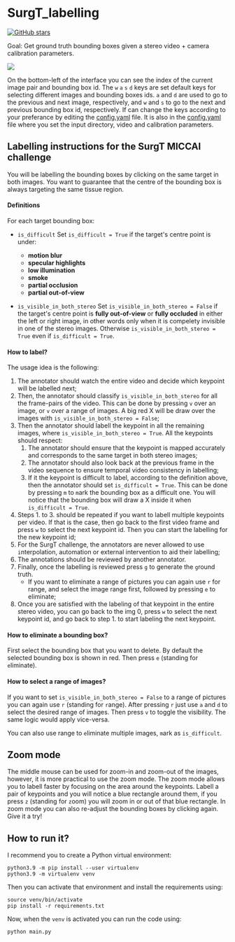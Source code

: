# SurgT_labelling

[![GitHub stars](https://img.shields.io/github/stars/Cartucho/stereo_labeling.svg?style=social&label=Stars)](https://github.com/Cartucho/stereo_labeling)

Goal: Get ground truth bounding boxes given a stereo video + camera calibration parameters.  

<img src="https://user-images.githubusercontent.com/15831541/139836761-24aeb645-61ef-47a4-9752-87411b5634e8.png">

On the bottom-left of the interface you can see the index of the current image pair and bounding box id. The `w` `a` `s` `d` keys are set default keys for selecting different images and bounding boxes ids. `a` and `d` are used to go to the previous and next image, respectively, and `w` and `s` to go to the next and previous bounding box id, respectively. If can change the keys according to your preferance by editing the [config.yaml](https://github.com/Cartucho/stereo_labeling/blob/main/config.yaml) file. It is also in the [config.yaml](https://github.com/Cartucho/stereo_labeling/blob/main/config.yaml) file where you set the input directory, video and calibration parameters.

## Labelling instructions for the SurgT MICCAI challenge

You will be labelling the bounding boxes by clicking on the same target in both images. You want to guarantee that the centre of the bounding box is always targeting the same tissue region.

#### Definitions

For each target bounding box:

- `is_difficult`
Set `is_difficult = True` if the target's centre point is under:
  - **motion blur**
  - **specular highlights**
  - **low illumination**
  - **smoke**
  - **partial occlusion**
  - **partial out-of-view**

- `is_visible_in_both_stereo`
Set `is_visible_in_both_stereo = False` if the target's centre point is **fully out-of-view** or **fully occluded** in either the left or right image, in other words only when it is compelety invisible in one of the stereo images. Otherwise `is_visible_in_both_stereo = True` even if `is_difficult = True`.


#### How to label?

The usage idea is the following:
1. The annotator should watch the entire video and decide which keypoint will be labelled next;
2. Then, the annotator should classify `is_visible_in_both_stereo` for all the frame-pairs of the video. This can be done by pressing `v` over an image, or `v` over a range of images. A big red X will be draw over the images with `is_visible_in_both_stereo = False`;
3. Then the annotator should labell the keypoint in all the remaining images, where `is_visible_in_both_stereo = True`. All the keypoints should respect:
    1. The annotator should ensure that the keypoint is mapped accurately and corresponds to the same target in both stereo images;
    2. The annotator should also look back at the previous frame in the video sequence to ensure temporal video consistency in labelling;
    3. If it the keypoint is difficult to label, according to the definition above, then the annotator should set `is_difficult = True`. This can be done by pressing `m` to `m`ark the bounding box as a difficult one. You will notice that the bounding box will draw a X inside it when `is_difficult = True`.
4. Steps 1. to 3. should be repeated if you want to labell multiple keypoints per video. If that is the case, then go back to the first video frame and press `w` to select the next keypoint id. Then you can start the labelling for the new keypoint id;
5. For the SurgT challenge, the annotators are never allowed to use `i`nterpolation, automation or external intervention to aid their labelling;
6. The annotations should be reviewed by another annotator.
7. Finally, once the labelling is reviewed press `g` to generate the `g`round truth.
    + If you want to eliminate a range of pictures you can again use `r` for range, and select the image range first, followed by pressing `e` to eliminate;
4. Once you are satisfied with the labeling of that keypoint in the entire stereo video, you can go back to the img 0, press `w` to select the next keypoint id, and go back to step 1. to start labeling the next keypoint.

#### How to eliminate a bounding box?

First select the bounding box that you want to delete. By default the selected bounding box is shown in red. Then press `e` (standing for `e`liminate).

#### How to select a range of images?

If you want to set `is_visible_in_both_stereo = False` to a range of pictures you can again use `r` (standing for `r`ange). After pressing `r` just use `a` and `d` to select the desired range of images. Then press `v` to toggle the visibility. The same logic would apply vice-versa.

You can also use range to `e`liminate multiple images, `m`ark as `is_difficult`.

## Zoom mode

The middle mouse can be used for zoom-in and zoom-out of the images, however, it is more practical to use the zoom mode. The zoom mode allows you to labell faster by focusing on the area around the keypoints. Labell a pair of keypoints and you will notice a blue rectangle around them, if you press `z` (standing for `z`oom) you will zoom in or out of that blue rectangle. In zoom mode you can also re-adjust the bounding boxes by clicking again. Give it a try!

## How to run it?

I recommend you to create a Python virtual environment:

```
python3.9 -m pip install --user virtualenv
python3.9 -m virtualenv venv
```

Then you can activate that environment and install the requirements using:
```
source venv/bin/activate
pip install -r requirements.txt
```

Now, when the `venv` is activated you can run the code using:

```
python main.py
```
